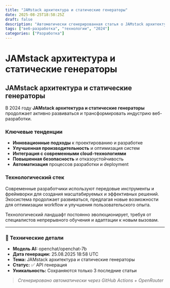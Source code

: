 ```yaml
---
title: "JAMstack архитектура и статические генераторы"
date: 2025-08-25T18:58:25Z
draft: false
description: "Автоматически сгенерированная статья о JAMstack архитектура и статические генераторы"
tags: ["веб-разработка", "технологии", "2024"]
categories: ["Разработка"]
---
```


# JAMstack архитектура и статические генераторы

## JAMstack архитектура и статические генераторы

В 2024 году **JAMstack архитектура и статические генераторы** продолжает активно развиваться и трансформировать индустрию веб-разработки.

### Ключевые тенденции

- **Инновационные подходы** к проектированию и разработке
- **Улучшенная производительность** и оптимизация систем
- **Интеграция с современными cloud-технологиями**
- **Повышенная безопасность** и отказоустойчивость
- **Автоматизация** процессов разработки и deployment

### Технологический стек

Современные разработчики используют передовые инструменты и фреймворки для создания масштабируемых и эффективных решений. Экосистема продолжает развиваться, предлагая новые возможности для оптимизации workflow и улучшения пользовательского опыта.

Технологический ландшафт постоянно эволюционирует, требуя от специалистов непрерывного обучения и адаптации к новым вызовам.

---

### 🔧 Технические детали

- **Модель AI:** openchat/openchat-7b
- **Дата генерации:** 25.08.2025 18:58 UTC
- **Тема:** JAMstack архитектура и статические генераторы
- **Статус:** ✅ API генерация
- **Уникальность:** Сохраняются только 3 последние статьи

> *Сгенерировано автоматически через GitHub Actions + OpenRouter*
